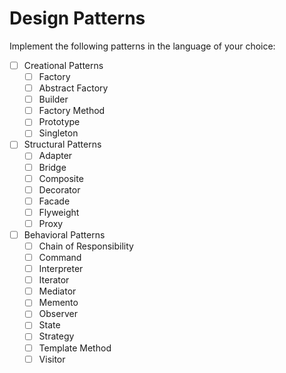 # Design Patterns

Implement the following patterns in the language of your choice: 

- [ ] Creational Patterns
    - [ ] Factory
    - [ ] Abstract Factory
    - [ ] Builder
    - [ ] Factory Method
    - [ ] Prototype
    - [ ] Singleton

- [ ] Structural Patterns
    - [ ] Adapter
    - [ ] Bridge
    - [ ] Composite
    - [ ] Decorator
    - [ ] Facade
    - [ ] Flyweight
    - [ ] Proxy

- [ ] Behavioral Patterns
    - [ ] Chain of Responsibility
    - [ ] Command
    - [ ] Interpreter
    - [ ] Iterator
    - [ ] Mediator
    - [ ] Memento
    - [ ] Observer
    - [ ] State
    - [ ] Strategy
    - [ ] Template Method
    - [ ] Visitor
